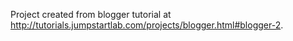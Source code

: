 Project created from blogger tutorial at http://tutorials.jumpstartlab.com/projects/blogger.html#blogger-2. 
